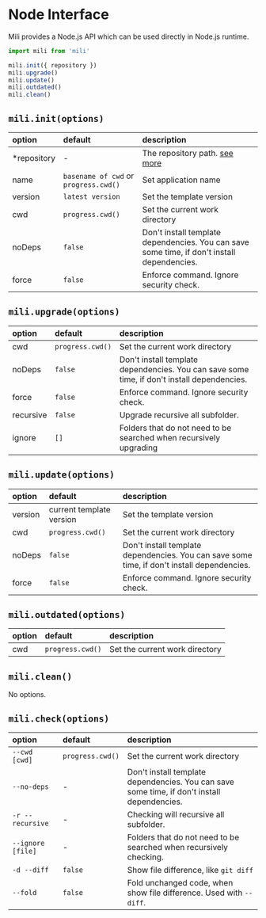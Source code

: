 # Node Interface

Mili provides a Node.js API which can be used directly in Node.js runtime.

```javascript
import mili from 'mili'

mili.init({ repository })
mili.upgrade()
mili.update()
mili.outdated()
mili.clean()
```

## `mili.init(options)`

 option      | default                               | description
:------------|:--------------------------------------|:--------------
 *repository | -                                     | The repository path. [see more](./cli.md#repository)
 name        | `basename of cwd` or `progress.cwd()` | Set application name
 version     | `latest version`                      | Set the template version
 cwd         | `progress.cwd()`                      | Set the current work directory
 noDeps      | `false`                               | Don't install template dependencies. You can save some time, if don't install dependencies.
 force       | `false`                               | Enforce command. Ignore security check.

## `mili.upgrade(options)`

 option     | default          | description
:-----------|:-----------------|:--------------
 cwd        | `progress.cwd()` | Set the current work directory
 noDeps     | `false`          | Don't install template dependencies. You can save some time, if don't install dependencies.
 force      | `false`          | Enforce command. Ignore security check.
 recursive  | `false`          | Upgrade recursive all subfolder.
 ignore     | `[]`             | Folders that do not need to be searched when recursively upgrading

## `mili.update(options)`

 option  | default                  | description
:--------|:-------------------------|:--------------
 version | current template version | Set the template version
 cwd     | `progress.cwd()`         | Set the current work directory
 noDeps  | `false`                  | Don't install template dependencies. You can save some time, if don't install dependencies.
 force   | `false`                  | Enforce command. Ignore security check.

## `mili.outdated(options)`

 option  | default                  | description
:--------|:-------------------------|:--------------
 cwd     | `progress.cwd()`         | Set the current work directory

## `mili.clean()`

No options.

## `mili.check(options)`

 option                     | default              | description
:---------------------------|:---------------------|:--------------
 `--cwd [cwd]`              | `progress.cwd()`     | Set the current work directory
 `--no-deps`                | -                    | Don't install template dependencies. You can save some time, if don't install dependencies.
 `-r --recursive`           | -                    | Checking will recursive all subfolder.
 `--ignore [file]`          | -                    | Folders that do not need to be searched when recursively checking.
 `-d --diff`                | `false`              | Show file difference, like `git diff`
 `--fold`                   | `false`              | Fold unchanged code, when show file difference. Used with `--diff`. 